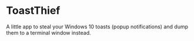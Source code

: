 # ToastThief
A little app to steal your Windows 10 toasts (popup notifications) and dump them to a terminal window instead.
